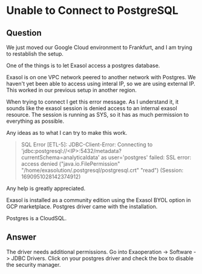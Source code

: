 # Unable to Connect to PostgreSQL

## Question
We just moved our Google Cloud environment to Frankfurt, and I am trying to restablish the setup. 

One of the things is to let Exasol access a postgres database.

Exasol is on one VPC network peered to another network with Postgres. We haven't yet been able to access using interal IP, so we are using external IP. This worked in our previous setup in another region.

When trying to connect I get this error message. As I understand it, it sounds like the exasol session is denied access to an internal exasol resource. The session is running as SYS, so it has as much permission to everything as possible.

Any ideas as to what I can try to make this work.

> SQL Error [ETL-5]: JDBC-Client-Error: Connecting to 'jdbc:postgresql://&lt;IP&gt;:5432/metadata?currentSchema=analyticaldata' as user='postgres' failed: SSL error: access denied ("java.io.FilePermission" "/home/exasolution/.postgresql/postgresql.crt" "read") (Session: 1690951028142374912)

Any help is greatly appreciated.

Exasol is installed as a community edition using the Exasol BYOL option in GCP marketplace. Postgres driver came with the installation.

Postgres is a CloudSQL.

## Answer
The driver needs additional permissions. Go into Exaoperation -> Software -> JDBC Drivers. Click on your postgres driver and check the box to disable the security manager. 